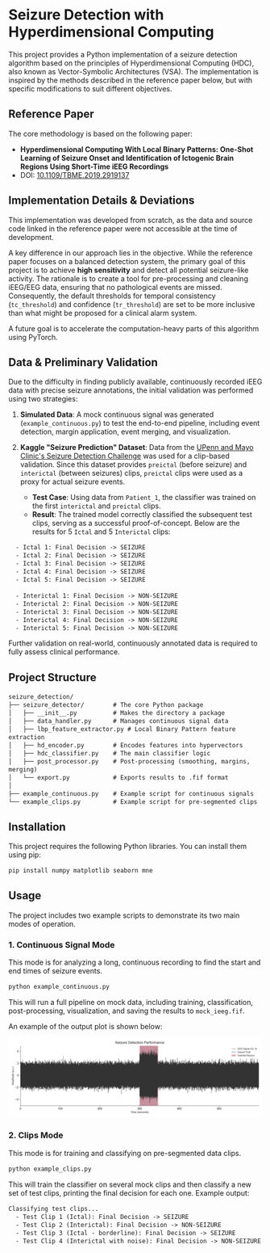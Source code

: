 # Seizure Detection with Hyperdimensional Computing

This project provides a Python implementation of a seizure detection algorithm based on the principles of Hyperdimensional Computing (HDC), also known as Vector-Symbolic Architectures (VSA). The implementation is inspired by the methods described in the reference paper below, but with specific modifications to suit different objectives.

## Reference Paper

The core methodology is based on the following paper:

- **Hyperdimensional Computing With Local Binary Patterns: One-Shot Learning of Seizure Onset and Identification of Ictogenic Brain Regions Using Short-Time iEEG Recordings**
- DOI: [10.1109/TBME.2019.2919137](https://doi.org/10.1109/TBME.2019.2919137)

## Implementation Details & Deviations

This implementation was developed from scratch, as the data and source code linked in the reference paper were not accessible at the time of development.

A key difference in our approach lies in the objective. While the reference paper focuses on a balanced detection system, the primary goal of this project is to achieve **high sensitivity** and detect all potential seizure-like activity. The rationale is to create a tool for pre-processing and cleaning iEEG/EEG data, ensuring that no pathological events are missed. Consequently, the default thresholds for temporal consistency (`tc_threshold`) and confidence (`tr_threshold`) are set to be more inclusive than what might be proposed for a clinical alarm system.

A future goal is to accelerate the computation-heavy parts of this algorithm using PyTorch.

## Data & Preliminary Validation

Due to the difficulty in finding publicly available, continuously recorded iEEG data with precise seizure annotations, the initial validation was performed using two strategies:

1.  **Simulated Data**: A mock continuous signal was generated (`example_continuous.py`) to test the end-to-end pipeline, including event detection, margin application, event merging, and visualization.

2.  **Kaggle "Seizure Prediction" Dataset**: Data from the [UPenn and Mayo Clinic's Seizure Detection Challenge](https://www.kaggle.com/c/seizure-prediction) was used for a clip-based validation. Since this dataset provides `preictal` (before seizure) and `interictal` (between seizures) clips, `preictal` clips were used as a proxy for actual seizure events.
    -   **Test Case**: Using data from `Patient_1`, the classifier was trained on the first `interictal` and `preictal` clips.
    -   **Result**: The trained model correctly classified the subsequent test clips, serving as a successful proof-of-concept. Below are the results for 5 `Ictal` and 5 `Interictal` clips:
```
  - Ictal 1: Final Decision -> SEIZURE
  - Ictal 2: Final Decision -> SEIZURE
  - Ictal 3: Final Decision -> SEIZURE
  - Ictal 4: Final Decision -> SEIZURE
  - Ictal 5: Final Decision -> SEIZURE

  - Interictal 1: Final Decision -> NON-SEIZURE
  - Interictal 2: Final Decision -> NON-SEIZURE
  - Interictal 3: Final Decision -> NON-SEIZURE
  - Interictal 4: Final Decision -> NON-SEIZURE
  - Interictal 5: Final Decision -> NON-SEIZURE
```

Further validation on real-world, continuously annotated data is required to fully assess clinical performance.

## Project Structure

```
seizure_detection/
├── seizure_detector/        # The core Python package
│   ├── __init__.py          # Makes the directory a package
│   ├── data_handler.py      # Manages continuous signal data
│   ├── lbp_feature_extractor.py # Local Binary Pattern feature extraction
│   ├── hd_encoder.py        # Encodes features into hypervectors
│   ├── hdc_classifier.py    # The main classifier logic
│   ├── post_processor.py    # Post-processing (smoothing, margins, merging)
│   └── export.py            # Exports results to .fif format
│
├── example_continuous.py    # Example script for continuous signals
└── example_clips.py         # Example script for pre-segmented clips
```

## Installation

This project requires the following Python libraries. You can install them using pip:

```bash
pip install numpy matplotlib seaborn mne
```

## Usage

The project includes two example scripts to demonstrate its two main modes of operation.

### 1. Continuous Signal Mode

This mode is for analyzing a long, continuous recording to find the start and end times of seizure events.

```bash
python example_continuous.py
```
This will run a full pipeline on mock data, including training, classification, post-processing, visualization, and saving the results to `mock_ieeg.fif`.

An example of the output plot is shown below:

![Example Output](image/example_continuous.png)

### 2. Clips Mode

This mode is for training and classifying on pre-segmented data clips.

```bash
python example_clips.py
```
This will train the classifier on several mock clips and then classify a new set of test clips, printing the final decision for each one. Example output:
```
Classifying test clips...
  - Test Clip 1 (Ictal): Final Decision -> SEIZURE
  - Test Clip 2 (Interictal): Final Decision -> NON-SEIZURE
  - Test Clip 3 (Ictal - borderline): Final Decision -> SEIZURE
  - Test Clip 4 (Interictal with noise): Final Decision -> NON-SEIZURE
``` 